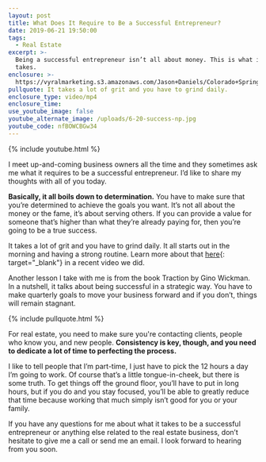 ```yaml
---
layout: post
title: What Does It Require to Be a Successful Entrepreneur?
date: 2019-06-21 19:50:00
tags:
  - Real Estate
excerpt: >-
  Being a successful entrepreneur isn’t all about money. This is what it truly
  takes.
enclosure: >-
  https://vyralmarketing.s3.amazonaws.com/Jason+Daniels/Colorado+Springs+Real+Estate-+What+Does+It+Require+to+Be+a+Successful+Entrepreneur_.mp4
pullquote: It takes a lot of grit and you have to grind daily.
enclosure_type: video/mp4
enclosure_time:
use_youtube_image: false
youtube_alternate_image: /uploads/6-20-success-np.jpg
youtube_code: nfBOWCBGw34
---
```


{% include youtube.html %}

I meet up-and-coming business owners all the time and they sometimes ask me what it requires to be a successful entrepreneur. I’d like to share my thoughts with all of you today.

**Basically, it all boils down to determination.** You have to make sure that you’re determined to achieve the goals you want. It’s not all about the money or the fame, it’s about serving others. If you can provide a value for someone that’s higher than what they’re already paying for, then you’re going to be a true success.

It takes a lot of grit and you have to grind daily. It all starts out in the morning and having a strong routine. Learn more about that [here](https://www.youtube.com/watch?v=wHeOpEp93v8&amp;feature=youtu.be){: target="_blank"} in a recent video we did.

Another lesson I take with me is from the book Traction by Gino Wickman. In a nutshell, it talks about being successful in a strategic way. You have to make quarterly goals to move your business forward and if you don’t, things will remain stagnant.

{% include pullquote.html %}

For real estate, you need to make sure you're contacting clients, people who know you, and new people. **Consistency is key, though, and you need to dedicate a lot of time to perfecting the process.**&nbsp;

I like to tell people that I’m part-time, I just have to pick the 12 hours a day I’m going to work. Of course that’s a little tongue-in-cheek, but there is some truth. To get things off the ground floor, you’ll have to put in long hours, but if you do and you stay focused, you’ll be able to greatly reduce that time because working that much simply isn’t good for you or your family.

If you have any questions for me about what it takes to be a successful entrepreneur or anything else related to the real estate business, don’t hesitate to give me a call or send me an email. I look forward to hearing from you soon.
